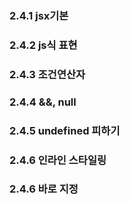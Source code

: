 ### 2.4.1 jsx기본

### 2.4.2 js식 표현

### 2.4.3 조건연산자

### 2.4.4 &&, null

### 2.4.5 undefined 피하기

### 2.4.6 인라인 스타일링
### 2.4.6 바로 지정